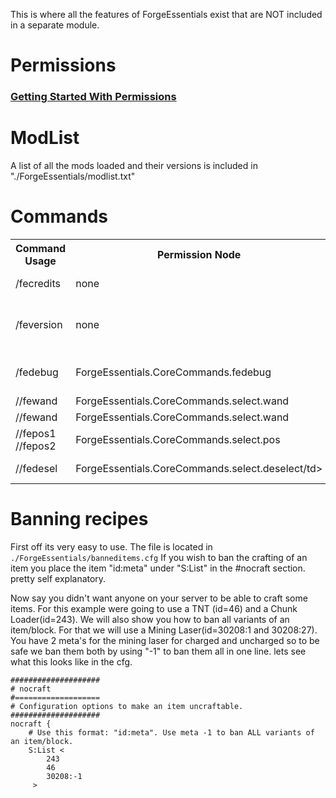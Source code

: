 This is where all the features of ForgeEssentials exist that are NOT included in a separate module.

# Permissions
### [Getting Started With Permissions](https://github.com/ForgeEssentials/ForgeEssentialsMain/wiki/Permissions-Commands)

# ModList
A list of all the mods loaded and their versions is included in "./ForgeEssentials/modlist.txt"

# Commands
<table>
	<tr>
		<th>Command Usage</th>
		<th>Permission Node</th>
		<th>Description</th>
	</tr>
	<tr>
		<td>/fecredits</td>
		<td> none</td>
		<td>The Credits for ForgeEssentials</td>
	</tr>
	<tr>
		<td>/feversion</td>
		<td> none</td>
		<td>Shows the current ForgeEssentials version</td>
	</tr>
	<tr>
		<td>/fedebug</td>
		<td> ForgeEssentials.CoreCommands.fedebug</td>
		<td>Displayys data about injected Block events</td>
	</tr>
	<tr>
		<td>//fewand</td>
		<td> ForgeEssentials.CoreCommands.select.wand</td>
		<td>Binds the wand</td>
	</tr>
	<tr>
		<td>//fewand</td>
		<td> ForgeEssentials.CoreCommands.select.wand</td>
		<td>Binds the wand</td>
	</tr>
	<tr>
		<td>//fepos1 <br /> //fepos2</td>
		<td> ForgeEssentials.CoreCommands.select.pos</td>
		<td>allows selecting points</td>
	</tr>
	<tr>
		<td>//fedesel</td>
		<td> ForgeEssentials.CoreCommands.select.deselect/td>
		<td> Clears the selection</td>
	</tr>
</table>


# Banning recipes
First off its very easy to use.
The file is located in `./ForgeEssentials/banneditems.cfg`
If you wish to ban the crafting of an item you place the item "id:meta" under "S:List" in the #nocraft section. pretty self explanatory.

Now say you didn't want anyone on your server to be able to craft some items. For this example were going to use a TNT (id=46) and a Chunk Loader(id=243). We will also show you how to ban all variants of an item/block. For that we will use a Mining Laser(id=30208:1 and 30208:27). You have 2 meta's for the mining laser for charged and uncharged so to be safe we ban them both by using "-1" to ban them all in one line.
lets see what this looks like in the cfg.


    ####################
    # nocraft
    #===================
    # Configuration options to make an item uncraftable.
    ####################
    nocraft {
        # Use this format: "id:meta". Use meta -1 to ban ALL variants of an item/block.
        S:List <
            243
            46
            30208:-1
         >
